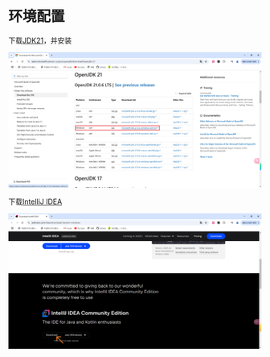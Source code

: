 # 环境配置

下载[JDK21](https://learn.microsoft.com/en-us/java/openjdk/download#openjdk-21)，并安装

![](https://github.com/Taigou-1/Neoforge-Mod-Development-Tutorial/blob/main/assets/1.png)

下载[IntelliJ IDEA](https://www.jetbrains.com/idea/download/?section=windows)

![](https://github.com/Taigou-1/Neoforge-Mod-Development-Tutorial/blob/main/assets/2.png)
